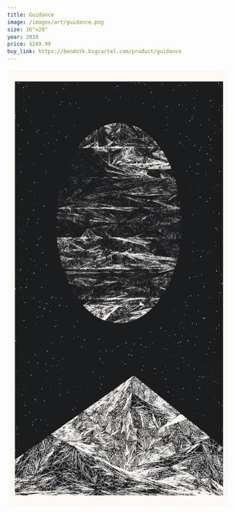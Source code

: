 ```yaml
---
title: Guidance
image: /images/art/guidance.png
size: 16"x20"
year: 2018
price: $249.99
buy_link: https://bendotk.bigcartel.com/product/guidance
---
```


<img class="round-image"
    src="/images/art/guidance.png"
    style="height:1000px; border-radius:4px;margin:5px"/>
